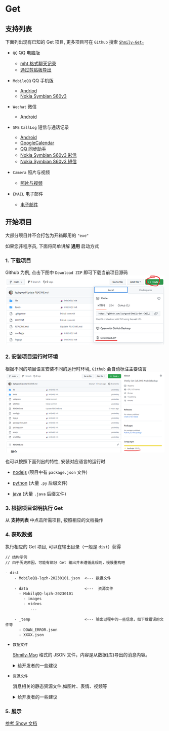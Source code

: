 # Get

## 支持列表

下面列出现有已知的 Get 项目, 更多项目可在 `Github` 搜索 [`Shmily-Get-`](https://github.com/search?q=Shmily-Get-&type=repositories)

-   `QQ` QQ 电脑版

    -   [mht 格式聊天记录](https://github.com/lqzhgood/Shmily-Get-QQ-PC_MHT)
    -   [通过剪贴板导出](https://github.com/lqzhgood/Shmily-Get-QQ-PC_Clipboard)

-   `MobileQQ` QQ 手机版

    -   [Andriod](https://github.com/lqzhgood/Shmily-Get-MobileQQ-Andriod)
    -   [Nokia Symbian S60v3](https://github.com/lqzhgood/Shmily-Get-MobileQQ-S60v3)

-   `Wechat` 微信
    -   [Android](https://github.com/lqzhgood/Shmily-Get-Wechat)
    
-   `SMS` `CallLog` 短信与通话记录
    -   [Android](https://github.com/lqzhgood/Shmily-Get-Call_SMS-Android)
    -   [GoogleCalendar](https://github.com/lqzhgood/Shmily-Get-Call_SMS-calendar_google_com)
    -   [QQ 同步助手](https://github.com/lqzhgood/Shmily-Get-Call_SMS-ic_qq_com)
    -   [Nokia Symbian S60v3 彩信](https://github.com/lqzhgood/Shmily-Get-Call_SMS-S60v3_MMS)
    -   [Nokia Symbian S60v3 短信](https://github.com/lqzhgood/Shmily-Get-Call_SMS-S60v3_SMS)
-   `Camera` 照片与视频
    -   [照片与视频](https://github.com/lqzhgood/Shmily-Get-Camera)
-   `EMAIL` 电子邮件
    -   [电子邮件](https://github.com/lqzhgood/Shmily-Get-Email)

## 开始项目

大部分项目并不会打包为开箱即用的 `"exe"`

如果您非程序员, 下面将简单讲解 **通用** 启动方式

### 1. 下载项目

Github 为例, 点击下图中 `Download ZIP` 即可下载当前项目源码
![down repo](./assets/down_repo.png)

### 2. 安装项目运行时环境

根据不同的项目语言安装不同的运行时环境, `Github` 会自动标注主要语言
![what-languages](./assets/what-languages.png)

也可以按照下面列出的特性, 安装对应语言的运行时

-   [nodejs](../setup-runtime/nodejs) (项目中有 `package.json` 文件)

-   [python](../setup-runtime/python) (大量 `.py` 后缀文件)

-   [java](../setup-runtime/java) (大量 `.java` 后缀文件)

### 3. 根据项目说明执行 Get

从 <b>支持列表</b> 中点击所需项目, 按照相应的文档操作

### 4. 获取数据

执行相应的 Get 项目, 可以在输出目录（一般是 `dist`）获得

```
// 结构示例 
// 由于历史原因，可能有部分 Get 输出并未遵循此规则，慢慢重构吧

- dist
    - MobileQQ-lqzh-20230101.json  <--- 数据文件

    - data                         <---  资源文件
      - MobilqQQ-lqzh-20230101
        - images
        - videos
           ...

    - _temp                        <--- 输出过程中的一些信息，如下载错误的文件等
      - DOWN_ERROR.json
      - XXXX.json
```

-   `数据文件`

    [Shmily-Msg](./msg/schema.md) 格式的 JSON 文件，内容是从数据(库)导出的消息内容。

    <details> 
        <summary> 给开发者的一些建议</summary>
        
        -   尽量导出消息相关的所有数据而非所需数据, 这样会给其他人带来帮助, 也便于丰富更多信息
        -   尽量补充完整信息, 如 自定义表情, 补充 表情包名称 与 描述, 对于统计来说更准确全面
    
    </details>

-   `资源文件`
    
    消息相关的静态资源文件,如图片、表情、视频等

    <details> 
        <summary> 给开发者的一些建议</summary>
    
        -   对于外链的资源，建议能爬下来的资源(如图片)都本地化, 过个几年这些 URL 都打不开了

    </details>
    


### 5. 展示

[参考 Show 文档](./show.md)
